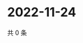 # 2022-11-24

共 0 条

<!-- BEGIN WEIBO -->
<!-- 最后更新时间 Thu Nov 24 2022 18:15:33 GMT+0800 (China Standard Time) -->

<!-- END WEIBO -->
